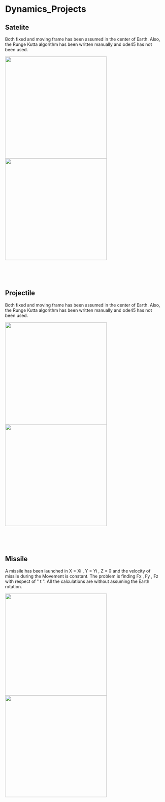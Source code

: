 # Dynamics_Projects

## Satelite
Both fixed and moving frame has been assumed in the center of Earth. Also, the Runge Kutta algorithm has been written manually and ode45 has not been used.
<div>
  <img src="https://user-images.githubusercontent.com/62106560/177574127-68f41573-b9f5-41c5-8ae0-89090280e3c8.svg" height="330" >
  <img src="https://user-images.githubusercontent.com/62106560/177574862-46c417a7-4d4b-4b64-a705-e6a63d5ba763.jpg" height="330" >
</div>

<br><br><br>

## Projectile
Both fixed and moving frame has been assumed in the center of Earth. Also, the Runge Kutta algorithm has been written manually and ode45 has not been used.
<div>
  <img src="https://user-images.githubusercontent.com/62106560/177576131-9484283b-1638-45fa-abe0-19b7f2e2f606.svg" height="330" >
  <img src="https://user-images.githubusercontent.com/62106560/177576266-534e2d70-f63d-4199-a79e-e8b535efe3eb.svg" height="330" >
</div>

<br><br><br>

## Missile
A missile has been launched in X = Xi , Y = Yi , Z = 0 and the velocity of missile during the Movement is constant. The problem is finding Fx , Fy , Fz with respect of " t ". All the calculations are without assuming the Earth rotation.
<div>
  <img src="https://user-images.githubusercontent.com/62106560/177577735-f28ac3b1-b70c-42d1-99a3-f57d6b09cd3b.svg" height="330" >
  <img src="https://user-images.githubusercontent.com/62106560/177577845-4fa3569a-59bb-44e0-bc86-c439066da877.svg" height="330" >
</div>

